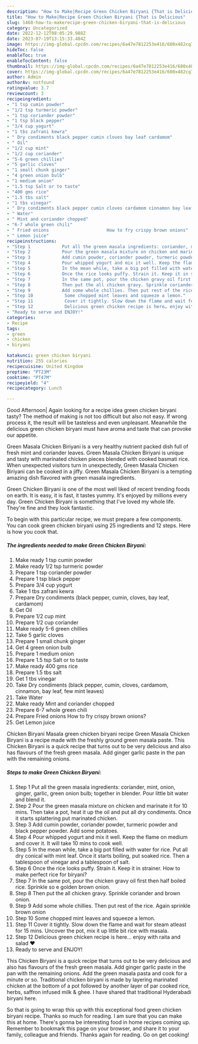 ```yaml
---
description: "How to Make|Recipe Green Chicken Biryani {That is Delicious"
title: "How to Make|Recipe Green Chicken Biryani {That is Delicious"
slug: 1468-how-to-makerecipe-green-chicken-biryani-that-is-delicious
category: Uncategorized
date: 2022-12-12T08:05:29.988Z
date: 2023-07-19T13:15:33.484Z
image: https://img-global.cpcdn.com/recipes/6a47e7812253e416/680x482cq70/green-chicken-biryani-recipe-main-photo.jpg
hideToc: false
enableToc: true
enableTocContent: false
thumbnail: https://img-global.cpcdn.com/recipes/6a47e7812253e416/680x482cq70/green-chicken-biryani-recipe-main-photo.jpg
cover: https://img-global.cpcdn.com/recipes/6a47e7812253e416/680x482cq70/green-chicken-biryani-recipe-main-photo.jpg
author: Admin
authorAv: notfound
ratingvalue: 3.7
reviewcount: 3
recipeingredient:
- "1 tsp cumin powder"
- "1/2 tsp turmeric powder"
- "1 tsp coriander powder"
- "1 tsp black pepper"
- "3/4 cup yogurt"
- "1 tbs zafrani kewra"
- " Dry condiments black pepper cumin cloves bay leaf cardamom"
- " Oil"
- "1/2 cup mint"
- "1/2 cup coriander"
- "5-6 green chillies"
- "5 garlic cloves"
- "1 small chunk ginger"
- "4 green onion bulb"
- "1 medium onion"
- "1.5 tsp Salt or to taste"
- "400 gms rice"
- "1.5 tbs salt"
- "1 tbs vinegar"
- " Dry condiments black pepper cumin cloves cardamom cinnamon bay leaf few mint leaves"
- " Water"
- " Mint and coriander chopped"
- "6-7 whole green chili"
- " Fried onions                      How to fry crispy brown onions"
- " Lemon juice"
recipeinstructions:
- "Step 1            Put all the green masala ingredients: coriander, mint, onion, ginger, garlic, green onion bulb; together in blender. Pour little bit water and blend it."
- "Step 2            Pour the green masala mixture on chicken and marinate it for 10 mins. Then take a pot, heat it up the oil and put all dry condiments. Once it starts splattering put marinated chicken."
- "Step 3            Add cumin powder, coriander powder, turmeric powder and black pepper powder. Add some potatoes."
- "Step 4            Pour whipped yogurt and mix it well. Keep the flame on medium and cover it. It will take 10 mins to cook well."
- "Step 5            In the mean while, take a big pot filled with water for rice. Put all dry conical with mint leaf. Once it starts boiling, put soaked rice. Then a tablespoon of vinegar and a tablespoon of salt."
- "Step 6            Once the rice looks puffy. Strain it. Keep it in strainer.                                                                                      How to make perfect rice for biryani?"
- "Step 7            In the same pot, pour the chicken gravy oil first then half boiled rice. Sprinkle so e golden brown onion."
- "Step 8            Then put the all chicken gravy. Sprinkle coriander and brown onion."
- "Step 9            Add some whole chillies. Then put rest of the rice. Again sprinkle brown onion"
- "Step 10            Some chopped mint leaves and squeeze a lemon."
- "Step 11            Cover it tightly. Slow down the flame and wait for steam atleast for 15 mins. Uncover the pot, mix it up little bit rice with masala."
- "Step 12            Delicious green chicken recipe is here… enjoy with raita and salad ❤️"
- "Ready to serve and ENJOY!"
categories:
- Recipe
tags:
- green
- chicken
- biryani

katakunci: green chicken biryani 
nutrition: 255 calories
recipecuisine: United Kingdom
preptime: "PT23M"
cooktime: "PT47M"
recipeyield: "4"
recipecategory: Lunch

---
```



Good Afternoon| Again looking for a recipe idea green chicken biryani tasty? The method of making is not too difficult but also not easy. If wrong process it, the result will be tasteless and even unpleasant. Meanwhile the delicious green chicken biryani must have aroma and taste that can provoke our appetite.





Green Masala Chicken Biriyani is a very healthy nutrient packed dish full of fresh mint and coriander leaves. Green Masala Chicken Biriyani is unique and tasty with marinated chicken pieces blended with cooked basmati rice. When unexpected visitors turn in unexpectedly, Green Masala Chicken Biriyani can be cooked in a jiffy. Green Masala Chicken Biriyani is a tempting amazing dish flavored with green masala ingredients.

Green Chicken Biryani is one of the most well liked of recent trending foods on earth. It is easy, it is fast, it tastes yummy. It's enjoyed by millions every day. Green Chicken Biryani is something that I've loved my whole life. They're fine and they look fantastic.


To begin with this particular recipe, we must prepare a few components. You can cook green chicken biryani using 25 ingredients and 12 steps. Here is how you cook that.

<!--inarticleads1-->

##### The ingredients needed to make Green Chicken Biryani:

1. Make ready 1 tsp cumin powder
1. Make ready 1/2 tsp turmeric powder
1. Prepare 1 tsp coriander powder
1. Prepare 1 tsp black pepper
1. Prepare 3/4 cup yogurt
1. Take 1 tbs zafrani kewra
1. Prepare  Dry condiments (black pepper, cumin, cloves, bay leaf, cardamom)
1. Get  Oil
1. Prepare 1/2 cup mint
1. Prepare 1/2 cup coriander
1. Make ready 5-6 green chillies
1. Take 5 garlic cloves
1. Prepare 1 small chunk ginger
1. Get 4 green onion bulb
1. Prepare 1 medium onion
1. Prepare 1.5 tsp Salt or to taste
1. Make ready 400 gms rice
1. Prepare 1.5 tbs salt
1. Get 1 tbs vinegar
1. Take  Dry condiments (black pepper, cumin, cloves, cardamom, cinnamon, bay leaf, few mint leaves)
1. Take  Water
1. Make ready  Mint and coriander chopped
1. Prepare 6-7 whole green chili
1. Prepare  Fried onions                      How to fry crispy brown onions?
1. Get  Lemon juice


Chicken Biryani Masala green chicken biryani recipe Green Masala Chicken Biryani is a recipe made with the freshly ground green masala paste. This Chicken Biryani is a quick recipe that turns out to be very delicious and also has flavours of the fresh green masala. Add ginger garlic paste in the pan with the remaining onions. 

<!--inarticleads2-->

##### Steps to make Green Chicken Biryani:

1. Step 1            Put all the green masala ingredients: coriander, mint, onion, ginger, garlic, green onion bulb; together in blender. Pour little bit water and blend it.
1. Step 2            Pour the green masala mixture on chicken and marinate it for 10 mins. Then take a pot, heat it up the oil and put all dry condiments. Once it starts splattering put marinated chicken.
1. Step 3            Add cumin powder, coriander powder, turmeric powder and black pepper powder. Add some potatoes.
1. Step 4            Pour whipped yogurt and mix it well. Keep the flame on medium and cover it. It will take 10 mins to cook well.
1. Step 5            In the mean while, take a big pot filled with water for rice. Put all dry conical with mint leaf. Once it starts boiling, put soaked rice. Then a tablespoon of vinegar and a tablespoon of salt.
1. Step 6            Once the rice looks puffy. Strain it. Keep it in strainer.                                                                                      How to make perfect rice for biryani?
1. Step 7            In the same pot, pour the chicken gravy oil first then half boiled rice. Sprinkle so e golden brown onion.
1. Step 8            Then put the all chicken gravy. Sprinkle coriander and brown onion.
1. Step 9            Add some whole chillies. Then put rest of the rice. Again sprinkle brown onion
1. Step 10            Some chopped mint leaves and squeeze a lemon.
1. Step 11            Cover it tightly. Slow down the flame and wait for steam atleast for 15 mins. Uncover the pot, mix it up little bit rice with masala.
1. Step 12            Delicious green chicken recipe is here… enjoy with raita and salad ❤️
1. Ready to serve and ENJOY!

This Chicken Biryani is a quick recipe that turns out to be very delicious and also has flavours of the fresh green masala. Add ginger garlic paste in the pan with the remaining onions. Add the green masala pasta and cook for a minute or so. Traditional chicken biryani is made by layering marinated chicken at the bottom of a pot followed by another layer of par cooked rice, herbs, saffron infused milk &amp; ghee. I have shared that traditional Hyderabadi biryani here. 

So that is going to wrap this up with this exceptional food green chicken biryani recipe. Thanks so much for reading. I am sure that you can make this at home. There's gonna be interesting food in home recipes coming up. Remember to bookmark this page on your browser, and share it to your family, colleague and friends. Thanks again for reading. Go on get cooking!
